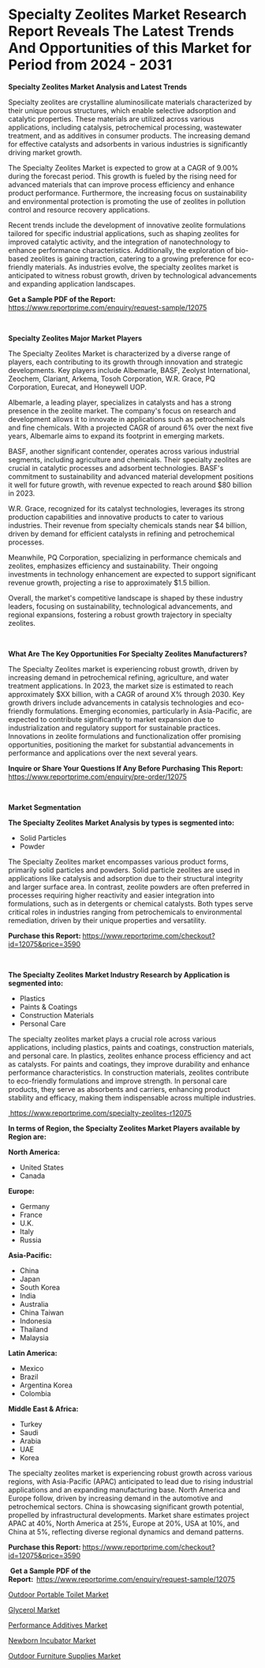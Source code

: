 <p><h1>Specialty Zeolites Market Research Report Reveals The Latest Trends And Opportunities of this Market for Period from 2024 - 2031</h1></p><p><strong>Specialty Zeolites Market Analysis and Latest Trends</strong></p>
<p><p>Specialty zeolites are crystalline aluminosilicate materials characterized by their unique porous structures, which enable selective adsorption and catalytic properties. These materials are utilized across various applications, including catalysis, petrochemical processing, wastewater treatment, and as additives in consumer products. The increasing demand for effective catalysts and adsorbents in various industries is significantly driving market growth.</p><p>The Specialty Zeolites Market is expected to grow at a CAGR of 9.00% during the forecast period. This growth is fueled by the rising need for advanced materials that can improve process efficiency and enhance product performance. Furthermore, the increasing focus on sustainability and environmental protection is promoting the use of zeolites in pollution control and resource recovery applications. </p><p>Recent trends include the development of innovative zeolite formulations tailored for specific industrial applications, such as shaping zeolites for improved catalytic activity, and the integration of nanotechnology to enhance performance characteristics. Additionally, the exploration of bio-based zeolites is gaining traction, catering to a growing preference for eco-friendly materials. As industries evolve, the specialty zeolites market is anticipated to witness robust growth, driven by technological advancements and expanding application landscapes.</p></p>
<p><strong>Get a Sample PDF of the Report:&nbsp;</strong> <a href="https://www.reportprime.com/enquiry/request-sample/12075?utm_campaign=1087&utm_medium=2&utm_source=Github&utm_content=ia&utm_term=24122024&utm_id=specialty-zeolites">https://www.reportprime.com/enquiry/request-sample/12075</a></p>
<p>&nbsp;</p>
<p><strong>Specialty Zeolites Major Market Players</strong></p>
<p><p>The Specialty Zeolites Market is characterized by a diverse range of players, each contributing to its growth through innovation and strategic developments. Key players include Albemarle, BASF, Zeolyst International, Zeochem, Clariant, Arkema, Tosoh Corporation, W.R. Grace, PQ Corporation, Eurecat, and Honeywell UOP.</p><p>Albemarle, a leading player, specializes in catalysts and has a strong presence in the zeolite market. The company's focus on research and development allows it to innovate in applications such as petrochemicals and fine chemicals. With a projected CAGR of around 6% over the next five years, Albemarle aims to expand its footprint in emerging markets.</p><p>BASF, another significant contender, operates across various industrial segments, including agriculture and chemicals. Their specialty zeolites are crucial in catalytic processes and adsorbent technologies. BASF's commitment to sustainability and advanced material development positions it well for future growth, with revenue expected to reach around $80 billion in 2023.</p><p>W.R. Grace, recognized for its catalyst technologies, leverages its strong production capabilities and innovative products to cater to various industries. Their revenue from specialty chemicals stands near $4 billion, driven by demand for efficient catalysts in refining and petrochemical processes.</p><p>Meanwhile, PQ Corporation, specializing in performance chemicals and zeolites, emphasizes efficiency and sustainability. Their ongoing investments in technology enhancement are expected to support significant revenue growth, projecting a rise to approximately $1.5 billion.</p><p>Overall, the market's competitive landscape is shaped by these industry leaders, focusing on sustainability, technological advancements, and regional expansions, fostering a robust growth trajectory in specialty zeolites.</p></p>
<p>&nbsp;</p>
<p><strong>What Are The Key Opportunities For Specialty Zeolites Manufacturers?</strong></p>
<p><p>The Specialty Zeolites market is experiencing robust growth, driven by increasing demand in petrochemical refining, agriculture, and water treatment applications. In 2023, the market size is estimated to reach approximately $XX billion, with a CAGR of around X% through 2030. Key growth drivers include advancements in catalysis technologies and eco-friendly formulations. Emerging economies, particularly in Asia-Pacific, are expected to contribute significantly to market expansion due to industrialization and regulatory support for sustainable practices. Innovations in zeolite formulations and functionalization offer promising opportunities, positioning the market for substantial advancements in performance and applications over the next several years.</p></p>
<p><strong>Inquire or Share Your Questions If Any Before Purchasing This Report:</strong> <a href="https://www.reportprime.com/enquiry/pre-order/12075?utm_campaign=1087&utm_medium=2&utm_source=Github&utm_content=ia&utm_term=24122024&utm_id=specialty-zeolites">https://www.reportprime.com/enquiry/pre-order/12075</a></p>
<p>&nbsp;</p>
<p><strong>Market Segmentation</strong></p>
<p><strong>The Specialty Zeolites Market Analysis by types is segmented into:</strong></p>
<p><ul><li>Solid Particles</li><li>Powder</li></ul></p>
<p><p>The Specialty Zeolites market encompasses various product forms, primarily solid particles and powders. Solid particle zeolites are used in applications like catalysis and adsorption due to their structural integrity and larger surface area. In contrast, zeolite powders are often preferred in processes requiring higher reactivity and easier integration into formulations, such as in detergents or chemical catalysts. Both types serve critical roles in industries ranging from petrochemicals to environmental remediation, driven by their unique properties and versatility.</p></p>
<p><strong>Purchase this Report:&nbsp;</strong><a href="https://www.reportprime.com/checkout?id=12075&price=3590&utm_campaign=1087&utm_medium=2&utm_source=Github&utm_content=ia&utm_term=24122024&utm_id=specialty-zeolites">https://www.reportprime.com/checkout?id=12075&price=3590</a></p>
<p>&nbsp;</p>
<p><strong>The Specialty Zeolites Market Industry Research by Application is segmented into:</strong></p>
<p><ul><li>Plastics</li><li>Paints & Coatings</li><li>Construction Materials</li><li>Personal Care</li></ul></p>
<p><p>The specialty zeolites market plays a crucial role across various applications, including plastics, paints and coatings, construction materials, and personal care. In plastics, zeolites enhance process efficiency and act as catalysts. For paints and coatings, they improve durability and enhance performance characteristics. In construction materials, zeolites contribute to eco-friendly formulations and improve strength. In personal care products, they serve as absorbents and carriers, enhancing product stability and efficacy, making them indispensable across multiple industries.</p></p>
<p><a href="https://www.reportprime.com/specialty-zeolites-r12075?utm_campaign=1087&utm_medium=2&utm_source=Github&utm_content=ia&utm_term=24122024&utm_id=specialty-zeolites">&nbsp;https://www.reportprime.com/specialty-zeolites-r12075</a></p>
<p><strong>In terms of Region, the Specialty Zeolites Market Players available by Region are:</strong></p>
<p>
    <p> <strong> North America: </strong>
        <ul>
            <li>United States</li>
            <li>Canada</li>
        </ul>
        </p> 
    <p> <strong> Europe: </strong>
        <ul>
            <li>Germany</li>
            <li>France</li>
            <li>U.K.</li>
            <li>Italy</li>
            <li>Russia</li>
        </ul>
        </p> 
    <p> <strong> Asia-Pacific: </strong>
        <ul>
            <li>China</li>
            <li>Japan</li>
            <li>South Korea</li>
            <li>India</li>
            <li>Australia</li>
            <li>China Taiwan</li>
            <li>Indonesia</li>
            <li>Thailand</li>
            <li>Malaysia</li>
        </ul>
        </p> 
    <p> <strong> Latin America: </strong>
        <ul>
            <li>Mexico</li>
            <li>Brazil</li>
            <li>Argentina Korea</li>
            <li>Colombia</li>
        </ul>
        </p> 
    <p> <strong> Middle East & Africa: </strong>
        <ul>
            <li>Turkey</li>
            <li>Saudi</li>
            <li>Arabia</li>
            <li>UAE</li>
            <li>Korea</li>
        </ul>
    </p>
    </p>
<p><p>The specialty zeolites market is experiencing robust growth across various regions, with Asia-Pacific (APAC) anticipated to lead due to rising industrial applications and an expanding manufacturing base. North America and Europe follow, driven by increasing demand in the automotive and petrochemical sectors. China is showcasing significant growth potential, propelled by infrastructural developments. Market share estimates project APAC at 40%, North America at 25%, Europe at 20%, USA at 10%, and China at 5%, reflecting diverse regional dynamics and demand patterns.</p></p>
<p><strong>Purchase this Report: </strong><a href="https://www.reportprime.com/checkout?id=12075&price=3590&utm_campaign=1087&utm_medium=2&utm_source=Github&utm_content=ia&utm_term=24122024&utm_id=specialty-zeolites">https://www.reportprime.com/checkout?id=12075&price=3590</a></p>
<p>&nbsp;<strong>Get a Sample PDF of the Report:&nbsp;&nbsp;</strong><a href="https://www.reportprime.com/enquiry/request-sample/12075?utm_campaign=1087&utm_medium=2&utm_source=Github&utm_content=ia&utm_term=24122024&utm_id=specialty-zeolites">https://www.reportprime.com/enquiry/request-sample/12075</a></p>
<p><strong></strong></p>
<p><p><a href="https://www.linkedin.com/pulse/outdoor-portable-toilet-market-scope-offering-deep-insights-fdgzc?utm_campaign=1087&utm_medium=2&utm_source=Github&utm_content=ia&utm_term=24122024&utm_id=specialty-zeolites">Outdoor Portable Toilet Market</a></p><p><a href="https://github.com/danikabiele541/Market-Research-Report-List-1/blob/main/glycerol-market.md?utm_campaign=1087&utm_medium=2&utm_source=Github&utm_content=ia&utm_term=24122024&utm_id=specialty-zeolites">Glycerol Market</a></p><p><a href="https://github.com/ulyssacrayne00231/Market-Research-Report-List-1/blob/main/performance-additives-market.md?utm_campaign=1087&utm_medium=2&utm_source=Github&utm_content=ia&utm_term=24122024&utm_id=specialty-zeolites">Performance Additives Market</a></p><p><a href="https://www.linkedin.com/pulse/newborn-incubator-market-forecastfor-year2024-2031-insigths-7l2ic?utm_campaign=1087&utm_medium=2&utm_source=Github&utm_content=ia&utm_term=24122024&utm_id=specialty-zeolites">Newborn Incubator Market</a></p><p><a href="https://www.linkedin.com/pulse/f-my-mkt-intel-xkfif?utm_campaign=1087&utm_medium=2&utm_source=Github&utm_content=ia&utm_term=24122024&utm_id=specialty-zeolites">Outdoor Furniture Supplies Market</a></p></p>